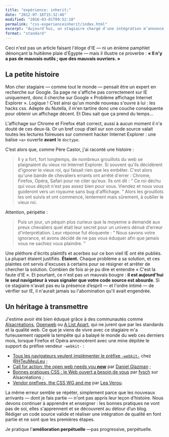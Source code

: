 ```yaml
---
title: "expérience: inherit;"
date: "2012-07-18T15:32:46"
modified: "2016-03-01T09:52:18"
permalink: "css-experienceinherit/index.html"
excerpt: "Aujourd'hui, un stagiaire chargé d'une intégration m’annonce —&nbsp;fier de lui&nbsp;— qu'il a réussi à rendre sa page compatible avec IE8 à coup de _hacks_. Ceci n'est pas un article faisant l'éloge d'IE —&nbsp;ni un énième pamphlet dénonçant la huitième plaie d'Égypte&nbsp;— mais il illustre ce proverbe&nbsp;: **«&nbsp;Il n'y a pas de mauvais outils ; que des mauvais ouvriers.&nbsp;»** [Lire la suite de «&nbsp;expérience: inherit;&nbsp;» →](https://www.ffoodd.fr/css-experienceinherit/)"
format: "standard"
---
```

Ceci n'est pas un article faisant l'éloge d'IE —&nbsp;ni un énième pamphlet dénonçant la huitième plaie d'Égypte&nbsp;— mais il illustre ce proverbe&nbsp;: **«&nbsp;Il n'y a pas de mauvais outils ; que des mauvais ouvriers.&nbsp;»**

## La petite histoire

Mon cher stagiaire —&nbsp;comme tout le monde&nbsp;— pensait être un expert en recherche sur Google. Sa page ne s'affiche pas correctement sur IE uniquement, donc il cherche sur Google «&nbsp;Problème affichage Internet Explorer&nbsp;». Logique&nbsp;! C’est ainsi qu'un monde nouveau s'ouvre à lui&nbsp;: les hacks css. Adepte du Nutella, il m'en tartine donc une couche conséquente pour obtenir un affichage décent. Et Dieu sait que ça prend du temps…

L'affichage sur Chrome et Firefox était correct, aussi à aucun moment il n'a douté de ces deux-là. Or un bref coup d’œil sur son code source valait toutes les lectures foireuses sur comment hacker Internet Explorer&nbsp;: une balise `<a>` ouverte **avant** le `doctype`.

C’est alors que, comme Père Castor, j'ai raconté une histoire&nbsp;:

> Il y a fort, fort longtemps, de nombreux grouillots du web se plaignaient du vieux roi Internet Explorer. Si souvent qu'ils décidèrent d'ignorer le vieux roi, qui faisait rien que les embêter. C'est alors qu'une bande de chevaliers errants ont arrêté d'errer&nbsp;: Chrome, Firefox, Opéra, Safari pour ne citer qu'eux. Ils ont dit&nbsp;: “&nbsp;Ce roi déchu qui vous déçoit n'est pas assez bien pour vous. Viendez et nous vous guideront vers un royaume sans bug d'affichage.&nbsp;” Alors les grouillots les ont suivis et ont commencé, lentement mais sûrement, à oublier le vieux roi.

Attention, péripétie&nbsp;:

> Puis un jour, un péquin plus curieux que la moyenne a demandé aux preux chevaliers quel était leur secret pour un univers dénué d'erreur d'interprétation. Leur réponse fut éloquente&nbsp;: “&nbsp;Nous savons votre ignorance, et avons décidé de ne pas vous éduquer afin que jamais vous ne sachiez vous plaindre.&nbsp;”

Une pléthore d'écrits plaintifs et acerbes sur ce bon vieil IE ont été publiés. La plupart étaient justifiés. **Étaient.** Chaque problème a sa solution, et ces plaintes ont servis d'excuses à certains pour se résigner et arrêter de chercher la solution. Combien de fois ai-je pu dire et entendre «&nbsp;C'est la faute d'IE&nbsp;». Et pourtant, ce n'est pas un mauvais bougre&nbsp;: **il est aujourd'hui le seul navigateur à vous signaler que votre code source est absurde**. Si ce stagiaire n'avait pas eu la présence d’esprit —&nbsp;et l'ordre intimé&nbsp;— de vérifier sur IE, il n'aurait jamais su l'abomination qu'il avait engendrée.

## Un héritage à transmettre

J'estime avoir été bien éduqué grâce à des communautés comme [Alsacréations](http://www.alsacreations.com), [Openweb](http://openweb.eu.org/) ou [A List Apart](http://www.alistapart.com/), qui ne jurent que par les standards et la qualité web. Ce que je viens de vivre avec ce stagiaire m'a furieusement rappelé la tempête qui a balayé le monde du web ces derniers mois, lorsque Firefox et Opéra annoncèrent avec une mine dépitée le support du préfixe vendeur `-webkit-`&nbsp;:

* [Tous les navigateurs veulent implémenter le préfixe `-webkit-`](http://www.hteumeuleu.fr/tous-les-navigateurs-veulent-implementer-le-prefixe-webkit/) chez [@HTeuMeuLeu](https://twitter.com/HTeuMeuLeu)&nbsp;;
* [Call for action: the open web needs you **now**](http://www.glazman.org/weblog/dotclear/index.php?post/2012/02/09/CALL-FOR-ACTION:-THE-OPEN-WEB-NEEDS-YOU-NOW) par [Daniel Glazman](https://twitter.com/glazou)&nbsp;;
* [Bonnes pratiques CSS&nbsp;: le Web ouvert a besoin de vous](http://www.alsacreations.com/actu/lire/1394-web-ouvert-css-webkit.html) par [fvsch](https://twitter.com/fvsch) sur Alsacréations&nbsp;;
* [Vendor prefixes, the CSS WG and me](http://lea.verou.me/2012/02/vendor-prefixes-the-css-wg-and-me/) par [Lea Verou](https://twitter.com/LeaVerou).

La même erreur semble se répéter, simplement parce que les nouveaux arrivants —&nbsp;dont je fais partie&nbsp;— n'ont pas appris leur leçon d’histoire. Nous devons continuer à apprendre et enseigner&nbsp;: les bonnes pratiques ne vont pas de soi, elles s'apprennent et se découvrent au détour d’un blog. Rédiger un code source valide et réaliser une intégration de qualité en font partie et ne sont que les premières étapes.

Je pratique l'**amélioration perpétuelle**&nbsp;—pas progressive, perpétuelle.